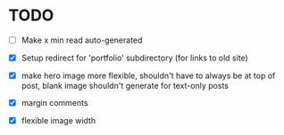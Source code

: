 
# TODO
- [ ] Make x min read auto-generated
- [x] Setup redirect for 'portfolio' subdirectory (for links to old site)
- [x] make hero image more flexible, shouldn't have to always be at top of post, blank image shouldn't generate for text-only posts

- [x] margin comments
- [x] flexible image width


